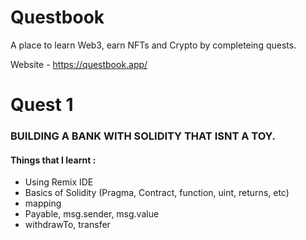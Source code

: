 # Questbook

A place to learn Web3, earn NFTs and Crypto by completeing quests.

Website - https://questbook.app/

# Quest 1
### BUILDING A BANK WITH SOLIDITY THAT ISNT A TOY.
#### Things that I learnt :
- Using Remix IDE
- Basics of Solidity (Pragma, Contract, function, uint, returns, etc)
- mapping
- Payable, msg.sender, msg.value
- withdrawTo, transfer
